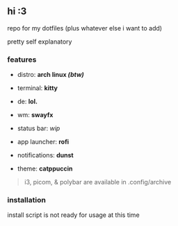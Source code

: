 ## hi :3

repo for my dotfiles (plus whatever else i want to add)

pretty self explanatory

### features

- distro: **arch linux *(btw)***

- terminal: **kitty**

- de: **lol.**

- wm: **swayfx**

- status bar: *wip*

- app launcher: **rofi**

- notifications: **dunst**

- theme: **catppuccin**

> i3, picom, & polybar are available in .config/archive

### installation

install script is not ready for usage at this time
